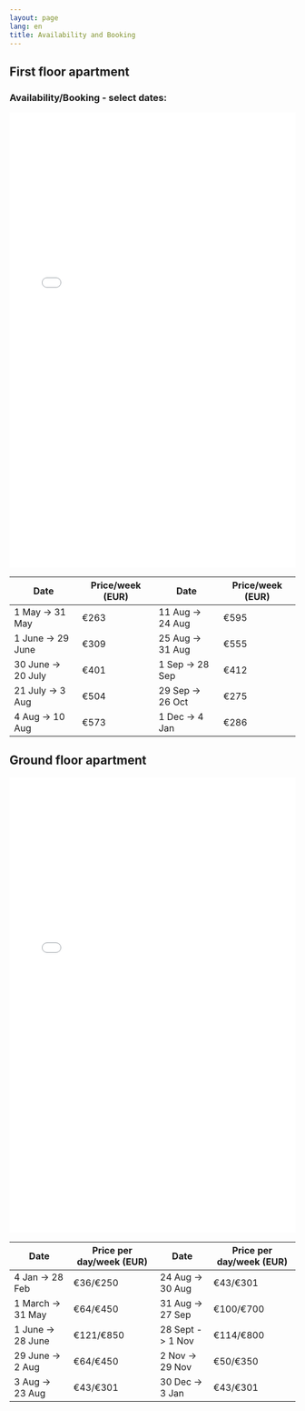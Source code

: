 ```yaml
---
layout: page
lang: en
title: Availability and Booking
---
```

## First floor apartment
### Availability/Booking - select dates: 
<iframe src="/fullcalendar/demos/gcal.html" style="border: 0" width="100%" height="800" frameborder="0" scrolling="no"></iframe>

<div class="table-wrapper">
   <table class="alt">
   <thead>
   <tr>
   <th>Date</th>
   <th>Price/week (EUR)</th>
   <th>Date</th>
   <th>Price/week (EUR)</th>
   </tr>
   </thead>
   <tbody>
   <tr>
   <td>1 May -> 31 May</td>
   <td>€263</td>
   <td>11 Aug -> 24 Aug</td>
   <td>€595</td>
   </tr>
   <tr>
   <td>1 June -> 29 June </td>
   <td>€309</td>
   <td>25 Aug -> 31 Aug</td>
   <td>€555</td>
   </tr>
   <tr>
   <td>30 June -> 20 July</td>
   <td>€401</td>
   <td>1 Sep -> 28 Sep</td>
   <td>€412</td>
   </tr>
   <tr>
   <td>21 July -> 3 Aug</td>
   <td>€504</td>
   <td>29 Sep -> 26 Oct</td>
   <td>€275</td>
   </tr>
   <tr>
   <td>4 Aug -> 10 Aug</td>
   <td>€573</td>
   <td>1 Dec -> 4 Jan</td>
   <td>€286</td>
   </tr>
   </tbody>
   </table>
</div>

## Ground floor apartment
<iframe src="/fullcalendar/demos/gcal.html" style="border: 0" width="100%" height="800" frameborder="0" scrolling="no"></iframe>

 <div class="table-wrapper">
   <table class="alt">
   <thead>
   <tr>
   <th>Date</th>
   <th>Price per day/week (EUR)</th>
   <th>Date</th>
   <th>Price per day/week (EUR)</th>
   </tr>
   </thead>
   <tbody>
   <tr>
   <td>4 Jan -> 28 Feb</td>
   <td>€36/€250</td>
   <td>24 Aug -> 30 Aug</td>
   <td>€43/€301</td>
   </tr>
   <tr>
   <td>1 March -> 31 May</td>
   <td>€64/€450</td>
   <td>31 Aug -> 27 Sep</td>
   <td>€100/€700</td>
   </tr>
   <tr>
   <td>1 June -> 28 June </td>
   <td>€121/€850</td>
   <td>28 Sept -> 1 Nov</td>
   <td>€114/€800</td>
   </tr>
   <tr>
   <td>29 June -> 2 Aug</td>
   <td>€64/€450</td>
   <td>2 Nov -> 29 Nov</td>
   <td>€50/€350</td>
   </tr>
   <tr>
   <td>3 Aug -> 23 Aug</td>
   <td>€43/€301</td>
   <td>30 Dec -> 3 Jan</td>
   <td>€43/€301</td>
   </tr>
   </tbody>
   </table>
  </div>
